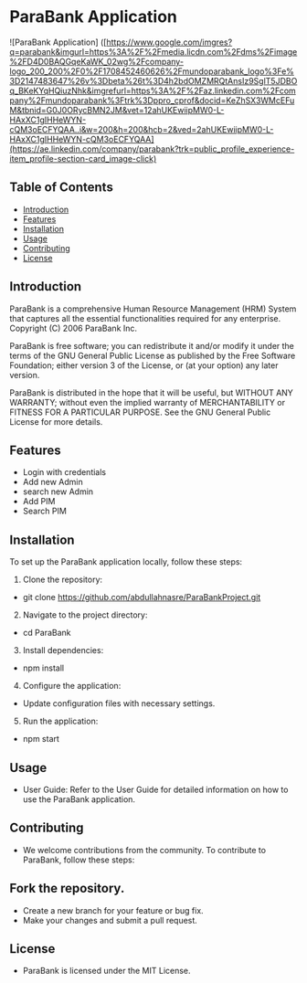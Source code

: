 # ParaBank Application

![ParaBank Application]
([https://www.google.com/imgres?q=parabank&imgurl=https%3A%2F%2Fmedia.licdn.com%2Fdms%2Fimage%2FD4D0BAQGqeKaWK_02wg%2Fcompany-logo_200_200%2F0%2F1708452460626%2Fmundoparabank_logo%3Fe%3D2147483647%26v%3Dbeta%26t%3D4h2bdOMZMRQtAnsIz9SglT5JDBOq_BKeKYqHQiuzNhk&imgrefurl=https%3A%2F%2Faz.linkedin.com%2Fcompany%2Fmundoparabank%3Ftrk%3Dppro_cprof&docid=KeZhSX3WMcEFuM&tbnid=G0J0ORycBMN2JM&vet=12ahUKEwiipMW0-L-HAxXC1gIHHeWYN-cQM3oECFYQAA..i&w=200&h=200&hcb=2&ved=2ahUKEwiipMW0-L-HAxXC1gIHHeWYN-cQM3oECFYQAA](https://ae.linkedin.com/company/parabank?trk=public_profile_experience-item_profile-section-card_image-click)

## Table of Contents

- [Introduction](#introduction)
- [Features](#features)
- [Installation](#installation)
- [Usage](#usage)
- [Contributing](#contributing)
- [License](#license)

## Introduction

ParaBank is a comprehensive Human Resource Management (HRM) System that captures all the essential functionalities required for any enterprise. Copyright (C) 2006 ParaBank Inc.

ParaBank is free software; you can redistribute it and/or modify it under the terms of the GNU General Public License as published by the Free Software Foundation; either version 3 of the License, or (at your option) any later version.

ParaBank is distributed in the hope that it will be useful, but WITHOUT ANY WARRANTY; without even the implied warranty of MERCHANTABILITY or FITNESS FOR A PARTICULAR PURPOSE. See the GNU General Public License for more details.


## Features

* Login with credentials 
* Add new Admin
* search new Admin
* Add PIM
* Search PIM
 

## Installation

To set up the ParaBank application locally, follow these steps:

1. Clone the repository:
*   git clone https://github.com/abdullahnasre/ParaBankProject.git
2. Navigate to the project directory:
*   cd ParaBank
3. Install dependencies:
*   npm install
4. Configure the application:

* Update configuration files with necessary settings.
5. Run the application:
*   npm start

## Usage
* User Guide: Refer to the User Guide for detailed information on how to use the ParaBank application.

## Contributing
* We welcome contributions from the community. To contribute to ParaBank, follow these steps:

## Fork the repository.
* Create a new branch for your feature or bug fix.
* Make your changes and submit a pull request.

## License
* ParaBank is licensed under the MIT License.
